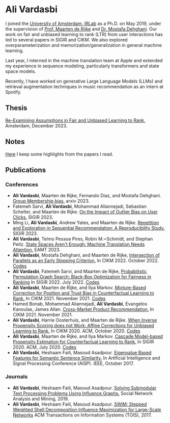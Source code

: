 # Ali Vardasbi

I joined the [University of Amsterdam, IRLab](https://irlab.science.uva.nl/) as a Ph.D. on May 2019, under the supervision of [Prof. Maarten de Rijke](https://staff.fnwi.uva.nl/m.derijke/) and [Dr. Mostafa Dehghani](https://mostafadehghani.com/).
Our work on fair and unbiased learning to rank (LTR) from user interactions has led to several papers in SIGIR and CIKM.
We also explored overparameterization and memorization/generalization in general machine learning.

Last year, I interned in the machine translation team at Apple and extended my experience in sequence modeling, particularly transformers and state space models.

Recently, I have worked on generative Large Language Models (LLMs) and retrieval augmentation techniques in music recommendation as an intern at Spotify.

## Thesis
[Re-Examining Assumptions in Fair and Unbiased Learning to Rank.](files/AliVardasbi-Thesis.pdf) Amsterdam, December 2023.

## Notes
[Here](readings.md) I keep some highlights from the papers I read.

## Publications  
### Conferences
- **Ali Vardasbi**, Maarten de Rijke, Fernando Diaz, and Mostafa Dehghani. [Group Membership bias.](https://arxiv.org/pdf/2308.02887.pdf) arxiv 2023. 
- Fatemeh Sarvi, **Ali Vardasbi**, Mohammad Aliannejadi, Sebastian Schelter, and Maarten de Rijke. [On the Impact of Outlier Bias on User Clicks.](https://arxiv.org/pdf/2305.00857.pdf) SIGIR 2023. 
- Ming Li, **Ali Vardasbi**, Andrew Yates, and Maarten de Rijke. [Repetition and Exploration in Sequential Recommendation: A Reproducibility Study.](https://staff.fnwi.uva.nl/m.derijke/wp-content/papercite-data/pdf/li-2023-repetition.pdf) SIGIR 2023. 
- **Ali Vardasbi**, Telmo Pessoa Pires, Robin M.~Schmidt, and Stephan Peitz. [State Spaces Aren't Enough: Machine Translation Needs Attention.](https://arxiv.org/pdf/2304.12776.pdf) EAMT 2023.
- **Ali Vardasbi**, Mostafa Dehghani, and Maarten de Rijke, [Intersection of Parallels as an Early Stopping Criterion.](https://arxiv.org/pdf/2208.09529.pdf) In CIKM 2022. October 2022. [Codes](https://github.com/AliVard/CDC-Early-Stopping)
- **Ali Vardasbi**, Fatemeh Sarvi, and Maarten de Rijke, [Probabilistic Permutation Graph Search: Black-Box Optimization for Fairness in Ranking](https://arxiv.org/pdf/2204.13765.pdf) In SIGIR 2022. July 2022. [Codes](https://github.com/AliVard/PPG)
- **Ali Vardasbi**, Maarten de Rijke, and Ilya Markov. [Mixture-Based Correction for Position and Trust Bias in Counterfactual Learning to Rank.](https://arxiv.org/pdf/2108.08538.pdf) In CIKM 2021. November 2021. [Codes](https://github.com/AliVard/MBC)
- Hamed Bonab, Mohammad Aliannejadi, **Ali Vardasbi**, Evangelos Kanoulas, James Allan. [Cross-Market Product Recommendation.](https://arxiv.org/pdf/2109.05929.pdf) In CIKM 2021. November 2021.
- **Ali Vardasbi**, Harrie Oosterhuis, and Maarten de Rijke. [When Inverse Propensity Scoring does not Work: Affine Corrections for Unbiased Learning to Rank.](https://staff.fnwi.uva.nl/m.derijke/wp-content/papercite-data/pdf/vardasbi-2020-inverse.pdf) In CIKM 2020. ACM, October 2020. [Codes](https://github.com/AliVard/trust-bias-CIKM2020)
- **Ali Vardasbi**, Maarten de Rijke, and Ilya Markov. [Cascade Model-based Propensity Estimation for Counterfactual Learning to Rank.](https://staff.fnwi.uva.nl/m.derijke/wp-content/papercite-data/pdf/vardasbi-2020-cascade.pdf) In SIGIR 2020. ACM, July 2020. [Codes](https://github.com/AliVard/CM-IPS-SIGIR20)
- **Ali Vardasbi**, Heshaam Faili, Masoud Asadpour. [Eigenvalue Based Features for Semantic Sentence Similarity.](https://ieeexplore.ieee.org/abstract/document/8324078) In Artificial Intelligence and Signal Processing Conference (AISP). IEEE, October 2017.

### Journals
- **Ali Vardasbi**, Heshaam Faili, Masoud Asadpour. [Solving Submodular Text Processing Problems Using Influence Graphs.](https://link.springer.com/article/10.1007/s13278-019-0559-9) Social Network Analysis and Mining, 2019.
- **Ali Vardasbi**, Heshaam Faili, Masoud Asadpour. [SWIM: Stepped Weighted Shell Decomposition Influence Maximization for Large-Scale Networks](https://dl.acm.org/doi/abs/10.1145/3072652) ACM Transactions on Information Systems (TOIS), 2017.
